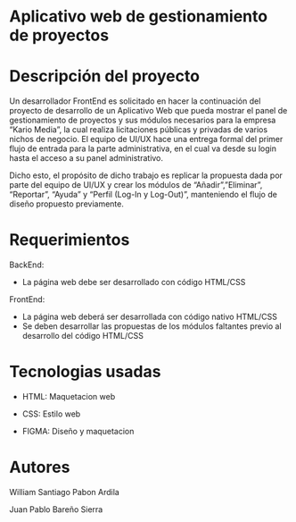 # Aplicativo web de gestionamiento de proyectos


# Descripción del proyecto
Un desarrollador FrontEnd es solicitado en hacer la continuación del proyecto de desarrollo de un Aplicativo Web que pueda mostrar el panel de gestionamiento de proyectos y sus módulos necesarios para la empresa “Kario Media”, la cual realiza licitaciones públicas y privadas de varios nichos de negocio. El equipo de UI/UX hace una entrega formal del primer flujo de entrada para la parte administrativa, en el cual va desde su login hasta el acceso a su panel administrativo.

Dicho esto, el propósito de dicho trabajo es replicar la propuesta dada por parte del equipo de UI/UX y crear los módulos de “Añadir”,”Eliminar”, “Reportar”, “Ayuda” y “Perfil (Log-In y Log-Out)”, manteniendo el flujo de diseño propuesto previamente.

# Requerimientos

BackEnd:

- La página web debe ser desarrollado con código HTML/CSS

FrontEnd:

- La página web deberá ser desarrollada con código nativo HTML/CSS
- Se deben desarrollar las propuestas de los módulos faltantes previo al desarrollo del código HTML/CSS

# Tecnologias usadas 
- HTML: Maquetacion web

- CSS: Estilo web

- FIGMA: Diseño y maquetacion

# Autores
William Santiago Pabon Ardila

Juan Pablo Bareño Sierra